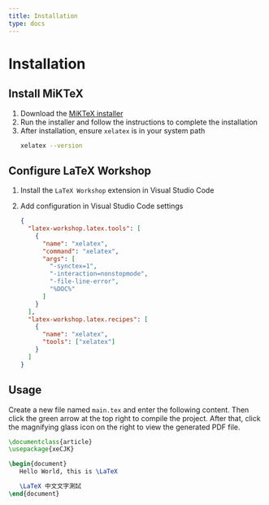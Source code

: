 ```yaml
---
title: Installation
type: docs
---
```


# Installation

## Install MiKTeX

1. Download the [MiKTeX installer](https://miktex.org/download)
2. Run the installer and follow the instructions to complete the installation
3. After installation, ensure `xelatex` is in your system path
   ```sh
   xelatex --version
   ```

## Configure LaTeX Workshop

1. Install the `LaTeX Workshop` extension in Visual Studio Code
2. Add configuration in Visual Studio Code settings

   ```json
   {
     "latex-workshop.latex.tools": [
       {
         "name": "xelatex",
         "command": "xelatex",
         "args": [
           "-synctex=1",
           "-interaction=nonstopmode",
           "-file-line-error",
           "%DOC%"
         ]
       }
     ],
     "latex-workshop.latex.recipes": [
       {
         "name": "xelatex",
         "tools": ["xelatex"]
       }
     ]
   }
   ```

## Usage

Create a new file named `main.tex` and enter the following content. Then click the green arrow at the top right to compile the project. After that, click the magnifying glass icon on the right to view the generated PDF file.

```tex
\documentclass{article}
\usepackage{xeCJK}

\begin{document}
   Hello World, this is \LaTeX

   \LaTeX 中文文字測試
\end{document}
```
